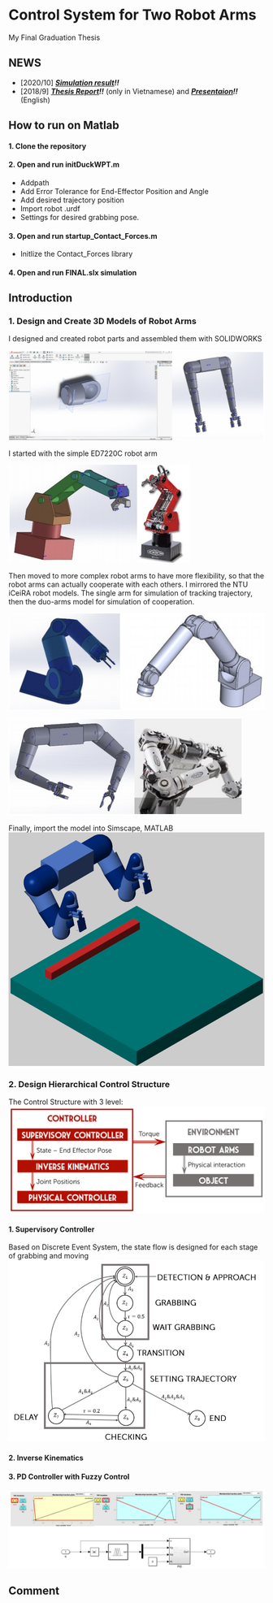 # Control System for Two Robot Arms
My Final Graduation Thesis

## NEWS
- [2020/10] ***[Simulation result](https://youtu.be/cTyVofR3yck)!!***
- [2018/9] ***[Thesis Report](https://drive.google.com/file/d/19jg1Va8a1-06v_jeCaEbpSTN42Sba4jJ/view?usp=sharing)!!*** (only in Vietnamese) and ***[Presentaion](https://drive.google.com/file/d/1Zo7_rQ6bLqmFy-hEGOC8X1EVgzKX1z1O/view?usp=sharing)!!*** (English)



## How to run on Matlab
#### 1. Clone the repository
#### 2. Open and run initDuckWPT.m
- Addpath
- Add Error Tolerance for End-Effector Position and Angle
- Add desired trajectory position
- Import robot .urdf
- Settings for desired grabbing pose.
#### 3. Open and run startup_Contact_Forces.m
- Initlize the Contact_Forces library
#### 4. Open and run FINAL.slx simulation


## Introduction
### 1. Design and Create 3D Models of Robot Arms
I designed and created robot parts and assembled them with SOLIDWORKS

![SolidWorks](https://github.com/duken72/ControlSystemForTwoRobotArms/blob/main/images/SolidWorks.jpg)

I started with the simple ED7220C robot arm

![ED7220C](https://github.com/duken72/ControlSystemForTwoRobotArms/blob/main/images/ED7220C.jpg)

Then moved to more complex robot arms to have more flexibility, so that the robot arms can actually cooperate with each others. I mirrored the NTU iCeiRA robot models.
The single arm for simulation of tracking trajectory, then the duo-arms model for simulation of cooperation.

![NTU iCeiRA](https://github.com/duken72/ControlSystemForTwoRobotArms/blob/main/images/NTU%20iCeiRA.jpg)

![NTU iCeiRA Duo](https://github.com/duken72/ControlSystemForTwoRobotArms/blob/main/images/NTU%20iCeiRA%20Duo.jpg)

Finally, import the model into Simscape, MATLAB
![3D models](https://github.com/duken72/ControlSystemForTwoRobotArms/blob/main/envi.png)


### 2. Design Hierarchical Control Structure
The Control Structure with 3 level:
![Control Structure](https://github.com/duken72/ControlSystemForTwoRobotArms/blob/main/images/controlstructure.jpg)
#### 1. Supervisory Controller
Based on Discrete Event System, the state flow is designed for each stage of grabbing and moving
![State Flow](https://github.com/duken72/ControlSystemForTwoRobotArms/blob/main/images/stateflow.jpg)
#### 2. Inverse Kinematics
#### 3. PD Controller with Fuzzy Control
![PD Controller](https://github.com/duken72/ControlSystemForTwoRobotArms/blob/main/images/PDcontroller.jpg)

## Comment
